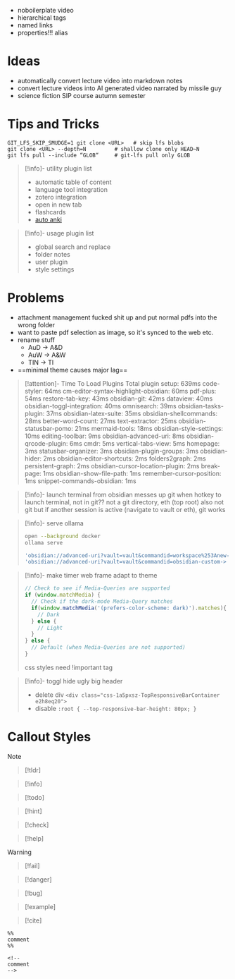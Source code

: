 
- noboilerplate video
- hierarchical tags
- named links
- properties!!! alias


# Ideas
- automatically convert lecture video into markdown notes
- convert lecture videos into AI generated video narrated by missile guy
-  science fiction SIP course autumn semester

# Tips and Tricks

 ```shell
GIT_LFS_SKIP_SMUDGE=1 git clone <URL>   # skip lfs blobs
git clone <URL> --depth=N	      # shallow clone only HEAD~N
git lfs pull --include “GLOB“	  # git-lfs pull only GLOB
```

> [!info]- utility plugin list
> 
> - automatic table of content  
> - language tool integration
> - zotero integration
> - open in new tab
> - flashcards
> - [auto anki](https://github.com/cadrianxyz/obsidian-auto-anki)
>   

> [!info]- usage plugin list
> 
> - global search and replace
> - folder notes
> - user plugin
> - style settings

# Problems

- attachment management fucked shit up and put normal pdfs into the wrong folder
- want to paste pdf selection as image, so it's synced to the web etc.
- rename stuff
	- AuD -> A&D  
    - AuW -> A&W  
    - TIN -> TI
- ==minimal theme causes major lag==

>[!attention]- Time To Load Plugins
> Total plugin setup: 639ms
> code-styler: 64ms
> cm-editor-syntax-highlight-obsidian: 60ms
> pdf-plus: 54ms
> restore-tab-key: 43ms
> obsidian-git: 42ms
> dataview: 40ms
> obsidian-toggl-integration: 40ms
> omnisearch: 39ms
> obsidian-tasks-plugin: 37ms
> obsidian-latex-suite: 35ms
> obsidian-shellcommands: 28ms
> better-word-count: 27ms
> text-extractor: 25ms
> obsidian-statusbar-pomo: 21ms
> mermaid-tools: 18ms
> obsidian-style-settings: 10ms
> editing-toolbar: 9ms
> obsidian-advanced-uri: 8ms
> obsidian-qrcode-plugin: 6ms
> cmdr: 5ms
> vertical-tabs-view: 5ms
> homepage: 3ms
> statusbar-organizer: 3ms
> obsidian-plugin-groups: 3ms
> obsidian-hider: 2ms
> obsidian-editor-shortcuts: 2ms
> folders2graph: 2ms
> persistent-graph: 2ms
> obsidian-cursor-location-plugin: 2ms
> break-page: 1ms
> obsidian-show-file-path: 1ms
> remember-cursor-position: 1ms
> snippet-commands-obsidian: 1ms

> [!info]- launch terminal from obsidian messes up git
> when hotkey to launch terminal, not in git??
> not a git directory, eth (top root) also not git
> but if another session is active (navigate to vault or eth), git works
>

>[!info]- serve ollama
> ```bash
> open --background docker
> ollama serve
>
> 'obsidian://advanced-uri?vault=vault&commandid=workspace%253Anew-> tab'
> 'obsidian://advanced-uri?vault=vault&commandid=obsidian-custom-> frames%253Aopen-custom-frames-ollama'
> ```

> [!info]- make timer web frame adapt to theme
> ```javascript
> // Check to see if Media-Queries are supported
> if (window.matchMedia) {
>   // Check if the dark-mode Media-Query matches
>   if(window.matchMedia('(prefers-color-scheme: dark)').matches){
>     // Dark
>   } else {
>     // Light
>   }
> } else {
>   // Default (when Media-Queries are not supported)
> }
> ```
> css styles need !important tag

>[!info]- toggl hide ugly big header
> - delete div `<div class="css-1a5pxsz-TopResponsiveBarContainer e2h8eq20">` 
> - disable `:root { --top-responsive-bar-height: 80px; }`


# Callout Styles

>[!note]

>[!tldr]

>[!info]

>[!todo]

>[!hint]

>[!check]

>[!help]

>[!warning]

>[!fail]

>[!danger]

>[!bug]

>[!example]

>[!cite]

```
%%
comment
%%

<!--
comment
-->
```


